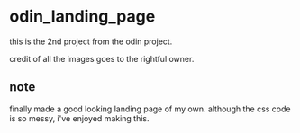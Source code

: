 # odin_landing_page
this is the 2nd project from the odin project.

credit of all the images goes to the rightful owner.

## note
finally made a good looking landing page of my own.
although the css code is so messy, i've enjoyed making this.
